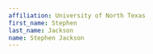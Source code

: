 ```yaml
---
affiliation: University of North Texas
first_name: Stephen
last_name: Jackson
name: Stephen Jackson
---
```

